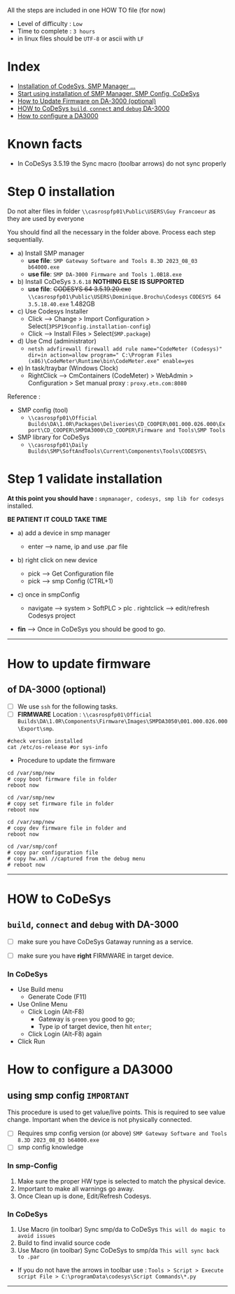 All the steps are included in one HOW TO file (for now)

- Level of difficulty : `Low`
- Time to complete : `3 hours`
- in linux files should be `UTF-8` or ascii with `LF`

# Index
- [Installation of CodeSys, SMP Manager ...](#step-0-installation)
- [Start using installation of SMP Manager, SMP Config, CoDeSys](#step-1-validate-installation)
- [How to Update Firmware on DA-3000 (optional)](#how-to-update-firmware)
- [HOW to CoDeSys `build`, `connect` and `debug` DA-3000](#how-to-codesys)
- [How to configure a DA3000](#how-to-configure-a-da3000)

# Known facts
- In CoDeSys 3.5.19 the Sync macro (toolbar arrows) do not sync properly

# Step 0 installation

Do not alter files in folder `\\casrospfp01\Public\USERS\Guy Francoeur` as they are used by everyone

You should find all the necessary in the folder above. Process each step sequentially.

- a) Install SMP manager
  + **use file**: `SMP Gateway Software and Tools 8.3D 2023_08_03 b64000.exe`
  + **use file**: `SMP DA-3000 Firmware and Tools 1.0B18.exe`
- b) Install CoDeSys `3.6.18` __NOTHING ELSE IS SUPPORTED__
  + **use file**: ~~CODESYS 64 3.5.19.20.exe~~ `\\casrospfp01\Public\USERS\Dominique.Brochu\Codesys` `CODESYS 64 3.5.18.40.exe` 1.482GB 
- c) Use Codesys Installer
  + Click --> Change > Import Configuration > Select(`3PSP19config.installation-config`)
  + Click --> Install Files > Select(`SMP.package`)
- d) Use Cmd (administrator)
  + `netsh advfirewall firewall add rule name="CodeMeter (Codesys)" dir=in action=allow program=" C:\Program Files (x86)\CodeMeter\Runtime\bin\CodeMeter.exe" enable=yes`
- e) In task/traybar (Windows Clock)
  + RightClick --> CmContainers (CodeMeter) > WebAdmin > Configuration > Set manual proxy : `proxy.etn.com:8080`

Reference :
- SMP config (tool)
  + `\\casrospfp01\Official Builds\DA\1.0R\Packages\Deliveries\CD_COOPER\001.000.026.000\Export\CD_COOPER\SMPDA3000\CD_COOPER\Firmware and Tools\SMP Tools`
- SMP library for CoDeSys
  + `\\casrospfp01\Daily Builds\SMP\SoftAndTools\Current\Components\Tools\CODESYS\`
 
# Step 1 validate installation

**At this point you should have :** `smpmanager, codesys, smp lib for codesys` installed.

**BE PATIENT IT COULD TAKE TIME**

- a) add a device in smp manager
  + enter --> name, ip and use .par file

- b) right click on new device
   + pick --> Get Configuration file
   + pick --> smp Config (CTRL+1)

- c) once in smpConfig
  + navigate --> system > SoftPLC  > plc . rightclick --> edit/refresh Codesys project

- **fin** --> Once in CoDeSys you should be good to go.

---


# How to update firmware
## of DA-3000 (optional)

- [ ] We use `ssh` for the following tasks.
- [ ] **FIRMWARE** Location : `\\casrospfp01\Official Builds\DA\1.0R\Components\Firmware\Images\SMPDA3050\001.000.026.000\Export\smp`.

```
#check version installed
cat /etc/os-release #or sys-info
```

- Procedure to update the firmware
```
cd /var/smp/new 
# copy boot firmware file in folder
reboot now

cd /var/smp/new
# copy set firmware file in folder
reboot now

cd /var/smp/new
# copy dev firmware file in folder and
reboot now

cd /var/smp/conf
# copy par configuration file
# copy hw.xml //captured from the debug menu
# reboot now
```

---

# HOW to CoDeSys 
## `build`, `connect` and `debug` with DA-3000

- [ ] make sure you have CoDeSys Gataway running as a service.
- [ ] make sure you have __right__ FIRMWARE in target device.


### In CoDeSys 
- Use Build menu
  + Generate Code (F11)
- Use Online Menu
  + Click Login (Alt-F8)
    + Gateway is `green` you good to go;
    + Type ip of target device, then hit `enter`;
  + Click Login (Alt-F8) again
- Click Run
 
# How to configure a DA3000
## using smp config `IMPORTANT`

This procedure is used to get value/live points.  This is required to see value change.  Important when the device is not physically connected.

- [ ] Requires smp config version (or above) `SMP Gateway Software and Tools 8.3D 2023_08_03 b64000.exe`
- [ ] smp config knowledge

### In smp-Config

1.  Make sure the proper HW type is selected to match the physical device.
2.  Important to make all warnings go away.
3.  Once Clean up is done, Edit/Refresh Codesys.

### In CoDeSys

1.  Use Macro (in toolbar) Sync smp/da to CoDeSys `This will do magic to avoid issues`
2.  Build to find invalid source code
3.  Use Macro (in toolbar) Sync CoDeSys to smp/da `This will sync back to .par`

- If you do not have the arrows in toolbar use : `Tools > Script > Execute script File > C:\programData\codesys\Script Commands\*.py`
---
